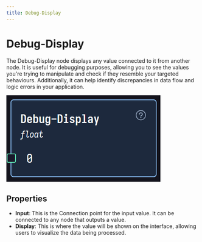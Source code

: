 ```yaml
---
title: Debug-Display
---
```


# Debug-Display

The Debug-Display node displays any value connected to it from another node. It is useful for debugging purposes, allowing you to see the values you're trying to manipulate and check if they resemble your targeted behaviours. Additionally, it can help identify discrepancies in data flow and logic errors in your application.

![Image of the Debug Display Node](/nodes/debug-display.png)

## Properties

- **Input**: This is the Connection point for the input value. It can be connected to any node that outputs a value.
- **Display**: This is where the value will be shown on the interface, allowing users to visualize the data being processed.
